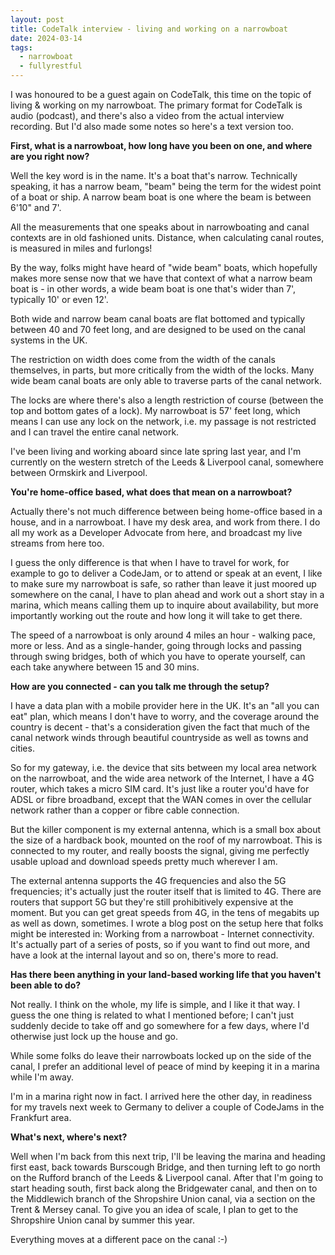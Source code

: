 ```yaml
---
layout: post
title: CodeTalk interview - living and working on a narrowboat
date: 2024-03-14
tags:
  - narrowboat
  - fullyrestful
---
```

I was honoured to be a guest again on CodeTalk, this time on the topic of living & working on my narrowboat. The primary format for CodeTalk is audio (podcast), and there's also a video from the actual interview recording. But I'd also made some notes so here's a text version too.

**First, what is a narrowboat, how long have you been on one, and where are you right now?**
 
Well the key word is in the name. It's a boat that's narrow. Technically speaking, it has a narrow beam, "beam" being the term for the widest point of a boat or ship. A narrow beam boat is one where the beam is between 6'10" and 7'. 

All the measurements that one speaks about in narrowboating and canal contexts are in old fashioned units. Distance, when calculating canal routes, is measured in miles and furlongs! 

By the way, folks might have heard of "wide beam" boats, which hopefully makes more sense now that we have that context of what a narrow beam boat is - in other words, a wide beam boat is one that's wider than 7', typically 10' or even 12'. 

Both wide and narrow beam canal boats are flat bottomed and typically between 40 and 70 feet long, and are designed to be used on the canal systems in the UK. 

The restriction on width does come from the width of the canals themselves, in parts, but more critically from the width of the locks. Many wide beam canal boats are only able to traverse parts of the canal network. 

The locks are where there's also a length restriction of course (between the top and bottom gates of a lock). My narrowboat is 57' feet long, which means I can use any lock on the network, i.e. my passage is not restricted and I can travel the entire canal network.

I've been living and working aboard since late spring last year, and I'm currently on the western stretch of the Leeds & Liverpool canal, somewhere between Ormskirk and Liverpool.

**You're home-office based, what does that mean on a narrowboat?**

Actually there's not much difference between being home-office based in a house, and in a narrowboat. I have my desk area, and work from there. I do all my work as a Developer Advocate from here, and broadcast my live streams from here too.

I guess the only difference is that when I have to travel for work, for example to go to deliver a CodeJam, or to attend or speak at an event, I like to make sure my narrowboat is safe, so rather than leave it just moored up somewhere on the canal, I have to plan ahead and work out a short stay in a marina, which means calling them up to inquire about availability, but more importantly working out the route and how long it will take to get there. 

The speed of a narrowboat is only around 4 miles an hour - walking pace, more or less. And as a single-hander, going through locks and passing through swing bridges, both of which you have to operate yourself, can each take anywhere between 15 and 30 mins.
 
**How are you connected - can you talk me through the setup?**

I have a data plan with a mobile provider here in the UK. It's an "all you can eat" plan, which means I don't have to worry, and the coverage around the country is decent - that's a consideration given the fact that much of the canal network winds through beautiful countryside as well as towns and cities.

So for my gateway, i.e. the device that sits between my local area network on the narrowboat, and the wide area network of the Internet, I have a 4G router, which takes a micro SIM card. It's just like a router you'd have for ADSL or fibre broadband, except that the WAN comes in over the cellular network rather than a copper or fibre cable connection. 

But the killer component is my external antenna, which is a small box about the size of a hardback book, mounted on the roof of my narrowboat. This is connected to my router, and really boosts the signal, giving me perfectly usable upload and download speeds pretty much wherever I am. 

The external antenna supports the 4G frequencies and also the 5G frequencies; it's actually just the router itself that is limited to 4G. There are routers that support 5G but they're still prohibitively expensive at the moment. But you can get great speeds from 4G, in the tens of megabits up as well as down, sometimes. I wrote a blog post on the setup here that folks might be interested in: Working from a narrowboat - Internet connectivity. It's actually part of a series of posts, so if you want to find out more, and have a look at the internal layout and so on, there's more to read.
 
**Has there been anything in your land-based working life that you haven't been able to do?**

Not really. I think on the whole, my life is simple, and I like it that way. I guess the one thing is related to what I mentioned before; I can't just suddenly decide to take off and go somewhere for a few days, where I'd otherwise just lock up the house and go. 

While some folks do leave their narrowboats locked up on the side of the canal, I prefer an additional level of peace of mind by keeping it in a marina while I'm away. 

I'm in a marina right now in fact. I arrived here the other day, in readiness for my travels next week to Germany to deliver a couple of CodeJams in the Frankfurt area.
 
**What's next, where's next?**

Well when I'm back from this next trip, I'll be leaving the marina and heading first east, back towards Burscough Bridge, and then turning left to go north on the Rufford branch of the Leeds & Liverpool canal. After that I'm going to start heading south, first back along the Bridgewater canal, and then on to the Middlewich branch of the Shropshire Union canal, via a section on the Trent & Mersey canal. To give you an idea of scale, I plan to get to the Shropshire Union canal by summer this year.

Everything moves at a different pace on the canal :-)
